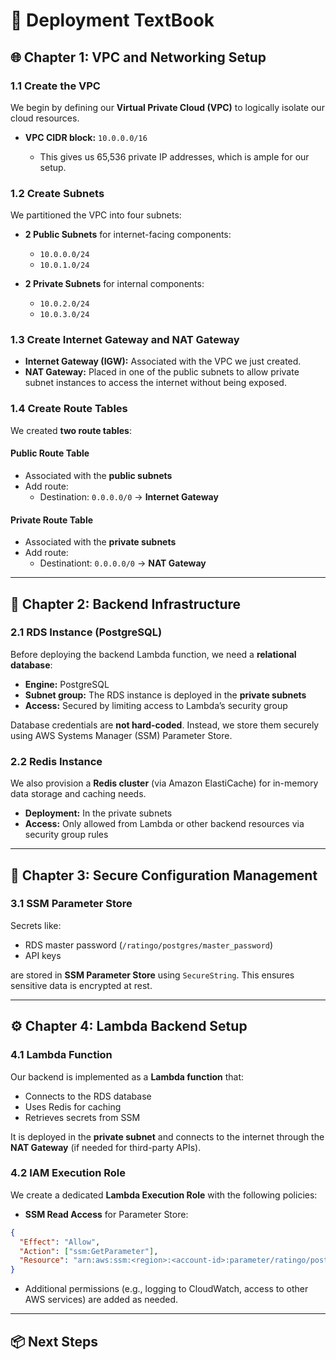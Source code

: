 # 📘 Deployment TextBook

## 🌐 Chapter 1: VPC and Networking Setup

### 1.1 Create the VPC

We begin by defining our **Virtual Private Cloud (VPC)** to logically isolate our cloud resources.

* **VPC CIDR block:** `10.0.0.0/16`

  * This gives us 65,536 private IP addresses, which is ample for our setup.

### 1.2 Create Subnets

We partitioned the VPC into four subnets:

* **2 Public Subnets** for internet-facing components:

  * `10.0.0.0/24`
  * `10.0.1.0/24`
* **2 Private Subnets** for internal components:

  * `10.0.2.0/24`
  * `10.0.3.0/24`

### 1.3 Create Internet Gateway and NAT Gateway

* **Internet Gateway (IGW):** Associated with the VPC we just created.
* **NAT Gateway:** Placed in one of the public subnets to allow private subnet instances to access the internet without being exposed.

### 1.4 Create Route Tables

We created **two route tables**:

#### Public Route Table

* Associated with the **public subnets**
* Add route:
  * Destination: `0.0.0.0/0` → **Internet Gateway**

#### Private Route Table

* Associated with the **private subnets**
* Add route:
  * Destinationt: `0.0.0.0/0` → **NAT Gateway**

---

## 💾 Chapter 2: Backend Infrastructure

### 2.1 RDS Instance (PostgreSQL)

Before deploying the backend Lambda function, we need a **relational database**:

* **Engine:** PostgreSQL
* **Subnet group:** The RDS instance is deployed in the **private subnets**
* **Access:** Secured by limiting access to Lambda’s security group

Database credentials are **not hard-coded**. Instead, we store them securely using AWS Systems Manager (SSM) Parameter Store.

### 2.2 Redis Instance

We also provision a **Redis cluster** (via Amazon ElastiCache) for in-memory data storage and caching needs.

* **Deployment:** In the private subnets
* **Access:** Only allowed from Lambda or other backend resources via security group rules

---

## 🔐 Chapter 3: Secure Configuration Management

### 3.1 SSM Parameter Store

Secrets like:

* RDS master password (`/ratingo/postgres/master_password`)
* API keys

are stored in **SSM Parameter Store** using `SecureString`. This ensures sensitive data is encrypted at rest.

---

## ⚙️ Chapter 4: Lambda Backend Setup

### 4.1 Lambda Function

Our backend is implemented as a **Lambda function** that:

* Connects to the RDS database
* Uses Redis for caching
* Retrieves secrets from SSM

It is deployed in the **private subnet** and connects to the internet through the **NAT Gateway** (if needed for third-party APIs).

### 4.2 IAM Execution Role

We create a dedicated **Lambda Execution Role** with the following policies:

* **SSM Read Access** for Parameter Store:

```json
{
  "Effect": "Allow",
  "Action": ["ssm:GetParameter"],
  "Resource": "arn:aws:ssm:<region>:<account-id>:parameter/ratingo/postgres/*"
}
```

* Additional permissions (e.g., logging to CloudWatch, access to other AWS services) are added as needed.

---

## 📦 Next Steps
